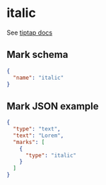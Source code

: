 # italic

See [tiptap docs](https://tiptap.dev/api/marks/italic)

## Mark schema

```json
{
  "name": "italic"
}
```

## Mark JSON example

```json
{
  "type": "text",
  "text": "Lorem",
  "marks": [
    {
      "type": "italic"
    }
  ]
}
```
